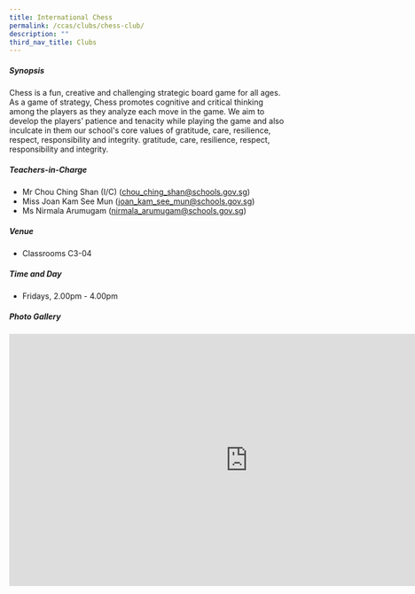 ```yaml
---
title: International Chess
permalink: /ccas/clubs/chess-club/
description: ""
third_nav_title: Clubs
---
```

##### **Synopsis**
Chess is a fun, creative and challenging strategic board game for all ages. As a game of strategy, Chess promotes cognitive and critical thinking among the players as they analyze each move in the game. We aim to develop the players’ patience and tenacity while playing the game and also inculcate in them our school's core values of gratitude, care, resilience, respect, responsibility and integrity. gratitude, care, resilience, respect, responsibility and integrity.

##### **Teachers-in-Charge**
* Mr Chou Ching Shan (I/C) (chou_ching_shan@schools.gov.sg)
* Miss Joan Kam See Mun (joan_kam_see_mun@schools.gov.sg)
* Ms Nirmala Arumugam (nirmala_arumugam@schools.gov.sg)    

##### **Venue**
* Classrooms C3-04

##### **Time and Day**
* Fridays, 2.00pm - 4.00pm

##### **Photo Gallery**

<iframe allowfullscreen="true" height="455" width="860" frameborder="0" src="https://docs.google.com/presentation/d/e/2PACX-1vSMO9KzCTM5v_MnzfDgsM6LFLlPUgjSdLrmYb0Xw3TllLMsusUEIMRpxNqeThyTcCXB-DRHHtNKARSI/embed?start=true&amp;loop=true&amp;delayms=5000"></iframe>